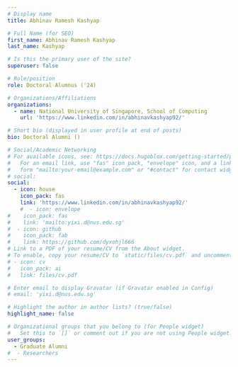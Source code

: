 ```yaml
---
# Display name
title: Abhinav Ramesh Kashyap

# Full Name (for SEO)
first_name: Abhinav Ramesh Kashyap
last_name: Kashyap

# Is this the primary user of the site?
superuser: false

# Role/position
role: Doctoral Alumnus ('24)

# Organizations/Affiliations
organizations:
  - name: National University of Singapore, School of Computing
    url: 'https://www.linkedin.com/in/abhinavkashyap92/'

# Short bio (displayed in user profile at end of posts)
bio: Doctoral Alumni ()

# Social/Academic Networking
# For available icons, see: https://docs.hugoblox.com/getting-started/page-builder/#icons
#   For an email link, use "fas" icon pack, "envelope" icon, and a link in the
#   form "mailto:your-email@example.com" or "#contact" for contact widget.
# social:
social:
  - icon: house
    icon_pack: fas
    link: 'https://www.linkedin.com/in/abhinavkashyap92/'
    #  - icon: envelope
#    icon_pack: fas
#    link: 'mailto:yixi.d@nus.edu.sg'
#  - icon: github
#    icon_pack: fab
#    link: https://github.com/dyxohjl666
# Link to a PDF of your resume/CV from the About widget.
# To enable, copy your resume/CV to `static/files/cv.pdf` and uncomment the lines below.
# - icon: cv
#   icon_pack: ai
#   link: files/cv.pdf

# Enter email to display Gravatar (if Gravatar enabled in Config)
# email: 'yixi.d@nus.edu.sg'

# Highlight the author in author lists? (true/false)
highlight_name: false

# Organizational groups that you belong to (for People widget)
#   Set this to `[]` or comment out if you are not using People widget.
user_groups:
  - Graduate Alumni
#  - Researchers
---
```


